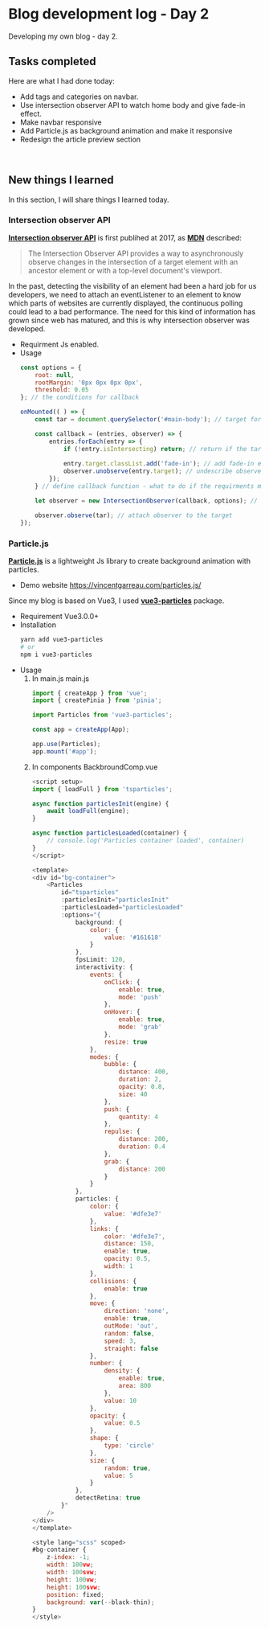 # Blog development log - Day 2
Developing my own blog - day 2.

## Tasks completed
Here are what I had done today:
* Add tags and categories on navbar.
* Use intersection observer API to watch home body and give fade-in effect.
* Make navbar responsive
* Add Particle.js as background animation and make it responsive
* Redesign the article preview section
<br>

## New things I learned
In this section, I will share things I learned today.
### Intersection observer API
[**Intersection observer API**](https://developer.mozilla.org/en-US/docs/Web/API/Intersection_Observer_API) is first publihed at 2017, as [**MDN**](https://developer.mozilla.org/en-US/docs/Web/API/Intersection_Observer_API) described:
> The Intersection Observer API provides a way to asynchronously observe changes in the intersection of a target element with an ancestor element or with a top-level document's viewport.

In the past, detecting the visibility of an element had been a hard job for us developers, we need to attach an eventListener to an element to know which parts of websites are currently displayed, the continuous polling could lead to a bad performance. The need for this kind of information has grown since web has matured, and this is why intersection observer was developed.
* Requirment
    Js enabled.
* Usage
    ```js
    const options = {
        root: null,
        rootMargin: '0px 0px 0px 0px',
        threshold: 0.05
    }; // the conditions for callback

    onMounted(( ) => {
        const tar = document.querySelector('#main-body'); // target for listening

        const callback = (entries, observer) => {
            entries.forEach(entry => {
                if (!entry.isIntersecting) return; // return if the target is not displayed.
                
                entry.target.classList.add('fade-in'); // add fade-in effect
                observer.unobserve(entry.target); // undescribe observer
            });
        } // define callback function - what to do if the requirments meeted.

        let observer = new IntersectionObserver(callback, options); // create intersection observer

        observer.observe(tar); // attach observer to the target
    });
    ```

### Particle.js
[**Particle.js**](https://github.com/VincentGarreau/particles.js/) is a lightweight Js library to create background animation with particles.
* Demo website
    https://vincentgarreau.com/particles.js/

Since my blog is based on Vue3, I used [**vue3-particles**](https://github.com/matteobruni/tsparticles) package.
* Requirement
    Vue3.0.0+
* Installation
    ```sh
    yarn add vue3-particles
    # or
    npm i vue3-particles
    ```
* Usage
    1. In main.js
        main.js
        ```js
        import { createApp } from 'vue';
        import { createPinia } from 'pinia';

        import Particles from 'vue3-particles';

        const app = createApp(App);

        app.use(Particles);
        app.mount('#app');
        ```
    2. In components
        BackbroundComp.vue
        ```js
        <script setup>
        import { loadFull } from 'tsparticles';

        async function particlesInit(engine) {
            await loadFull(engine);
        }

        async function particlesLoaded(container) {
            // console.log('Particles container loaded', container)
        }
        </script>

        <template>
        <div id="bg-container">
            <Particles
                id="tsparticles"
                :particlesInit="particlesInit"
                :particlesLoaded="particlesLoaded"
                :options="{
                    background: {
                        color: {
                            value: '#161618'
                        }
                    },
                    fpsLimit: 120,
                    interactivity: {
                        events: {
                            onClick: {
                                enable: true,
                                mode: 'push'
                            },
                            onHover: {
                                enable: true,
                                mode: 'grab'
                            },
                            resize: true
                        },
                        modes: {
                            bubble: {
                                distance: 400,
                                duration: 2,
                                opacity: 0.8,
                                size: 40
                            },
                            push: {
                                quantity: 4
                            },
                            repulse: {
                                distance: 200,
                                duration: 0.4
                            },
                            grab: {
                                distance: 200
                            }
                        }
                    },
                    particles: {
                        color: {
                            value: '#dfe3e7'
                        },
                        links: {
                            color: '#dfe3e7',
                            distance: 150,
                            enable: true,
                            opacity: 0.5,
                            width: 1
                        },
                        collisions: {
                            enable: true
                        },
                        move: {
                            direction: 'none',
                            enable: true,
                            outMode: 'out',
                            random: false,
                            speed: 3,
                            straight: false
                        },
                        number: {
                            density: {
                                enable: true,
                                area: 800
                            },
                            value: 10
                        },
                        opacity: {
                            value: 0.5
                        },
                        shape: {
                            type: 'circle'
                        },
                        size: {
                            random: true,
                            value: 5
                        }
                    },
                    detectRetina: true
                }"
            />
        </div>
        </template>

        <style lang="scss" scoped>
        #bg-container {
            z-index: -1;
            width: 100vw;
            width: 100svw;
            height: 100vw;
            height: 100svw;
            position: fixed;
            background: var(--black-thin);
        }
        </style>

        ```